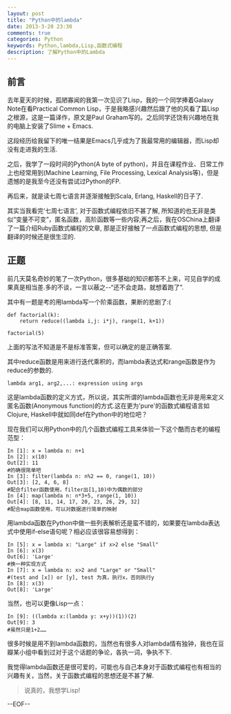 ```yaml
---
layout: post
title: "Python中的lambda"
date: 2013-3-20 23:30
comments: true
categories: Python
keywords: Python,lambda,Lisp,函数式编程
description: 了解Python中的Lambda
---
```


## 前言

去年夏天的时候，孤陋寡闻的我第一次见识了Lisp，我的一个同学捧着Galaxy Note在看Practical Common Lisp，于是我略感兴趣然后跟了他的风看了篇Lisp之根源，这是一篇译作，原文是Paul Graham写的。之后同学还饶有兴趣地在我的电脑上安装了Slime + Emacs.

这段经历给我留下的唯一结果是Emacs几乎成为了我最常用的编辑器，而Lisp却没有走进我的生活.

之后，我学了一段时间的Python(A byte of python)，并且在课程作业、日常工作上也经常用到(Machine Learning, File Processing, Lexical Analysis等)，但是遗憾的是我至今还没有尝试过Python的FP.

再后来，就是读七周七语言并逐渐接触到Scala, Erlang, Haskell的日子了.

其实当我看完‘七周七语言’, 对于函数式编程依旧不甚了解, 所知道的也无非是类似“变量不可变”，匿名函数，高阶函数等一些内容;再之后，我在OSChina上翻译了一篇介绍Ruby函数式编程的文章, 那是正好接触了一点函数式编程的思想, 但是翻译的时候还是很生涩的.

## 正题

前几天莫名奇妙的笔了一次Python，很多基础的知识都答不上来，可见自学的成果真是相当差.多的不谈，一言以蔽之--“还不会走路，就想着跑了”.

其中有一题是考的用lambda写一个阶乘函数，果断的悲剧了:(

    def factorial(k):
	    return reduce((lambda i,j: i*j), range(1, k+1))

    factorial(5)

上面的写法不知道是不是标准答案，但可以确定的是正确答案.

其中reduce函数是用来进行迭代乘积的，而lambda表达式和range函数是作为reduce的参数的.

    lambda arg1, arg2,...: expression using args

这是lambda函数的定义方式，所以说，其实所谓的lambda函数也无非是用来定义匿名函数(Anonymous function)的方式.这在更为'pure'的函数式编程语言如Clojure, Haskell中就如同def在Python中的地位吧？

现在我们可以用Python中的几个函数式编程工具来体验一下这个酷而古老的编程范型：

    In [1]: x = lambda n: n+1
	In [2]: x(10)
	Out[2]: 11
	#的确很简单吧
	In [3]: filter(lambda n: n%2 == 0, range(1, 10))
	Out[3]: [2, 4, 6, 8]
	#配合filter函数使用，filter出[1,10)中为偶数的部分
	In [4]: map(lambda n: n*3+5, range(1, 10))
	Out[4]: [8, 11, 14, 17, 20, 23, 26, 29, 32]
    #配合map函数使用，可以对数据进行简单的映射

用lambda函数在Python中做一些列表解析还是蛮不错的，如果要在lambda表达式中使用if-else语句呢？相必应该很容易想得到：

    In [5]: x = lambda x: "Large" if x>2 else "Small"
    In [6]: x(3)
    Out[6]: 'Large'
	#换一种实现方式
	In [7]: x = lambda n: x>2 and "Large" or "Small"
	#(test and [x]) or [y], test 为真，执行x，否则执行y
    In [8]: x(3)
    Out[8]: 'Large'

当然，也可以更像Lisp一点：

    In [9]: ((lambda x:(lambda y: x+y))(1))(2)
    Out[9]: 3
    #虽然只是1+2……

很多时候是用不到lambda函数的，当然也有很多人对lambda情有独钟，我也在豆瓣某小组中看到过对于这个话题的争论，各执一词，争执不下.

我觉得lambda函数还是很可爱的，可能也与自己本身对于函数式编程也有相当的兴趣有关，当然，关于函数式编程的思想还是不甚了解.

> 说真的，我想学Lisp!

--EOF--
